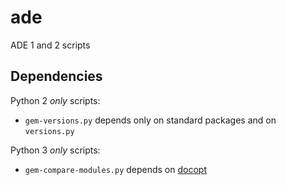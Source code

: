 # ade
ADE 1 and 2 scripts

## Dependencies

Python 2 *only* scripts:
* `gem-versions.py` depends only on standard packages and on `versions.py`

Python 3 *only* scripts:
* `gem-compare-modules.py` depends on [docopt](https://pypi.org/project/docopt "Docopt's page at PyPI")
